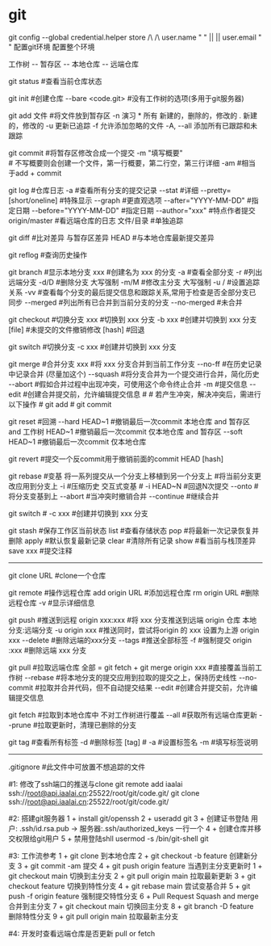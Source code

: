 # git
git    config    --global  credential.helper store
        /\         /\      user.name  "  "
	    ||		   ||	   user.email "  "
配置git环境  配置整个环境  


工作树  --  暂存区  --  本地仓库  --  远端仓库



git status						#查看当前仓库状态

git init						#创建仓库
		--bare <code.git>				#没有工作树的选项(多用于git服务器)

git add 文件 					#将文件放到暂存区
		-n								演习
		*								所有 新建的，删除的，修改的
		.								新建的，修改的
		-u								更新已追踪
		-f								允许添加忽略的文件
		-A, --all						添加所有已跟踪和未跟踪


git commit						#将暂存区修改合成一个提交
		-m "填写概要"					
			# 不写概要则会创建一个文件，第一行概要，第二行空，第三行详细
		-am								#相当于add + commit

git log							#仓库日志
		-a								#查看所有分支的提交记录
		--stat							#详细	
		--pretty=[short/oneline]		#特殊显示
		--graph							#更直观选项
		--after="YYYY-MM-DD"			#指定日期
		--before="YYYY-MM-DD"			#指定日期
		--author="xxx"					#特点作者提交
		origin/master					#看远端仓库的日志
		文件/目录						#单独追踪

git diff 						#比对差异 与暂存区差异
		HEAD							#与本地仓库最新提交差异

git reflog						#查询历史操作

git branch						#显示本地分支
		xxx								#创建名为 xxx 的分支
		-a								#查看全部分支
		-r								#列出远端分支
		-d/D							#删除分支 大写强制
		-m/M							#修改主分支 大写强制
		-u <remote>/<branch>			#设置追踪关系
		-vv								#查看每个分支的最后提交信息和跟踪关系,常用于检查是否全部分支已同步
		--merged						#列出所有已合并到当前分支的分支
		--no-merged						#未合并

git checkout					#切换分支
		xxx								#切换到 xxx 分支
		-b xxx							#创建并切换到 xxx 分支
		[file]							#未提交的文件撤销修改
		[hash]							#回退

git switch						#切换分支
		-c xxx							#创建并切换到 xxx 分支

git merge						#合并分支
		xxx								#将 xxx 分支合并到当前工作分支
		--no-ff							#在历史记录中记录合并 (尽量加这个)
		--squash						#将分支合并为一个提交进行合并，简化历史
		--abort							#假如合并过程中出现冲突，可使用这个命令终止合并
		-m <message>					#提交信息
		--edit							#创建合并提交前，允许编辑提交信息
			#
			# 若产生冲突，解决冲突后，需进行以下操作
			# git add
			# git commit

git reset 						#回溯
		--hard HEAD~1					#撤销最后一次commit 本地仓库 and 暂存区 and 工作树
		HEAD~1							#撤销最后一次commit 仅本地仓库 and 暂存区
		--soft HEAD~1					#撤销最后一次commit 仅本地仓库

git revert						#提交一个反commit用于撤销前面的commit
		HEAD
		[hash]

git rebase						#变基 将一系列提交从一个分支上移植到另一个分支上
		<basebranch>					#将当前分支更改应用到<basebranch>分支上
		-i 								#压缩历史 交互式变基
		# -i HEAD~N						#回退N次提交
		--onto <newbase> <branch>		#将<branch>分支变基到<newbase>上
		--abort							#当冲突时撤销合并
		--continue						#继续合并

git switch						#
		-c xxx							#创建并切换到 xxx 分支

git stash 						#保存工作区当前状态
		list							#查看存储状态
		pop								#将最新一次记录恢复并删除
		apply							#默认恢复最新记录
		clear							#清除所有记录
		show							#看当前与栈顶差异
		save xxx						#提交注释


-----------------------------------------------------------------------------

git clone URL					#clone一个仓库

git remote 						#操作远程仓库
		add	origin URL					#添加远程仓库
		rm origin URL					#删除远程仓库
		-v 								#显示详细信息

git push						#推送到远程
		origin xxx:xxx					#将 xxx 分支推送到远端 origin 仓库  本地分支:远端分支
		-u origin xxx					#推送同时，尝试将origin 的 xxx 设置为上游
		origin xxx --delete				#删除远端的xxx分支
		--tags							#推送全部标签
		-f								#强制提交
		origin :xxx						#删除远端 xxx 分支

git pull						#拉取远端仓库 全部 = git fetch + git merge
		origin xxx						#直接覆盖当前工作树
		--rebase						#将本地分支的提交应用到拉取的提交之上，保持历史线性
		--no-commit						#拉取并合并代码，但不自动提交结果
		--edit							#创建合并提交前，允许编辑提交信息

git fetch						#拉取到本地仓库中 不对工作树进行覆盖
		--all						#获取所有远端仓库更新
		--prune						#拉取更新时，清理已删除的分支

git tag							#查看所有标签
		-d								#删除标签
		[tag]							#
		-a 								#设置标签名
		-m								#填写标签说明


-----------------------------------------------------------------------------

.gitignore						#此文件中可放置不想追踪的文件



#1:
	修改了ssh端口的推送与clone
	git remote add iaalai ssh://root@api.iaalai.cn:25522/root/git/code.git/
	git clone ssh://root@api.iaalai.cn:25522/root/git/code.git/

#2:
	搭建git服务器
	1 + install git/openssh
	2 + useradd git
	3 + 创建证书登陆
		用户: .ssh/id.rsa.pub -> 服务器:.ssh/authorized_keys 一行一个
	4 + 创建仓库并移交权限给git用户
	5 + 禁用登陆shll usermod -s /bin/git-shell git

#3:
	工作流参考
	1 + git clone 到本地仓库 
	2 + git checkout -b feature 创建新分支
	3 + git commit -am	提交
	4 + git push origin feature
	当遇到主分支更新时
	1 + git checkout main					切换到主分支
	2 + git pull origin main				拉取最新更新
	3 + git checkout feature				切换到特性分支
	4 + git rebase main						尝试变基合并
	5 + git push -f origin feature			强制提交特性分支
	6 + Pull Request   Squash and merge		合并到主分支
	7 + git checkout main					切换回主分支
	8 + git branch -D feature				删除特性分支
	9 + git pull origin main				拉取最新主分支

#4:
	开发时查看远端仓库是否更新
	pull or fetch
